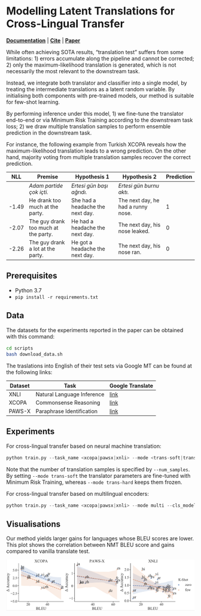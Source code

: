 # Modelling Latent Translations for Cross-Lingual Transfer

[**Documentation**](#prerequisites) | [**Cite**](#cite) | [**Paper**](https://ducdauge.github.io/files/)

While often achieving SOTA results, “translation test” suffers from some limitations: 1) errors accumulate along the pipeline and cannot be corrected; 2) only the maximum-likelihood translation is generated, which is not necessarily the most relevant to the downstream task. 

Instead, we integrate both translator and classifier into a single model, by treating the intermediate translations as a latent random variable. By initialising both components with pre-trained models, our method is suitable for few-shot learning. 

By performing inference under this model, 1) we fine-tune the translator end-to-end or via Minimum Risk Training according to the downstream task loss; 2) we draw multiple translation samples to perform ensemble prediction in the downstream task. 

For instance, the following example from Turkish XCOPA reveals how the maximum-likelihood translation leads to a wrong prediction. On the other hand, majority voting from multiple translation samples recover the correct prediction.

| NLL | Premise | Hypothesis 1 | Hypothesis 2 | Prediction |
| --- | --- | --- | --- | --- |
| | *Adam partide çok içti.* | *Ertesi gün başı ağrıdı.* | *Ertesi gün burnu aktı.* | |
| -1.49 | He drank too much at the party. | She had a headache the next day. | The next day, he had a runny nose. | 1 |
| -2.07 | The guy drank too much at the party. | He had a headache the next day. | The next day, his nose leaked. | 0 |
| -2.26 | The guy drank a lot at the party. | He got a headache the next day. | The next day, his nose ran. | 0 |

## Prerequisites

- Python 3.7
- ```pip install -r requirements.txt```

## Data
The datasets for the experiments reported in the paper can be obtained with this command:

```bash
cd scripts
bash download_data.sh
```

The traslations into English of their test sets via Google MT can be found at the following links:

| Dataset | Task | Google Translate |
| --- | --- | --- |
|XNLI|Natural Language Inference|[link](https://console.cloud.google.com/storage/browser/xtreme_translations/XNLI)|
|XCOPA|Commonsense Reasoning|[link](https://github.com/cambridgeltl/xcopa/tree/master/data-gmt)|
|PAWS-X|Paraphrase Identification|[link](https://console.cloud.google.com/storage/browser/xtreme_translations/PAWSX)|

## Experiments
For cross-lingual transfer based on neural machine translation:
```python
python train.py --task_name <xcopa|pawsx|xnli> --mode <trans-soft|trans-hard> --nmt_model_name <marian|google|mbart50> --do_train --do_eval --do_refine --num_samples 12 --per_gpu_train_batch_size 1 --gradient_accumulation_steps 24 --learning_rate 8e-6 --per_gpu_eval_batch_size 2
```

Note that the number of translation samples is specified by `--num_samples`. By setting `--mode trans-soft` the translator parameters are fine-tuned with Minimum Risk Training, whereas `--mode trans-hard` keeps them frozen.

For cross-lingual transfer based on multilingual encoders:
```python
python train.py --task_name <xcopa|pawsx|xnli> --mode multi --cls_model_name <xlmr|mbart50> --do_train --do_eval --do_refine --per_gpu_train_batch_size 4 --gradient_accumulation_steps 6 --learning_rate 8e-6 --max_seq_length 384 --num_train_epochs 2 --save_steps 1000
```

## Visualisations
Our method yields larger gains for languages whose BLEU scores are lower. This plot shows the correlation between NMT BLEU score and gains compared to vanilla translate test.

![Correlation between NMT BLEU score and gains compared to vanilla translate test](img/lines.png "Correlation between NMT BLEU score and gains compared to vanilla translate test")
